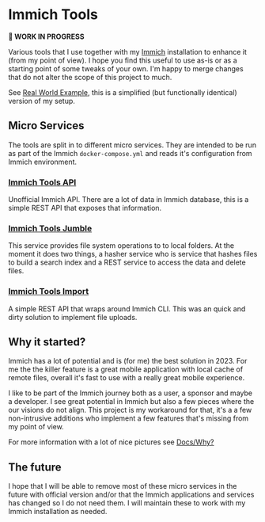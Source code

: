 # Immich Tools

**🚨 WORK IN PROGRESS**

Various tools that I use together with my [Immich](https://immich.app) installation to enhance it (from my point of view). I hope you find this useful to use as-is or as a starting point of some tweaks of your own. I'm happy to merge changes that do not alter the scope of this project to much.

See [Real World Example](docs/real-world-example.md), this is a simplified (but functionally identical) version of my setup.

## Micro Services

The tools are split in to different micro services. They are intended to be run as part of the Immich `docker-compose.yml` and reads it's configuration from Immich environment.

### [Immich Tools API](docs/api.md)

Unofficial Immich API. There are a lot of data in Immich database, this is a simple REST API that exposes that information.

### [Immich Tools Jumble](docs/jumble.md)

This service provides file system operations to to local folders. At the moment it does two things, a hasher service who is service that hashes files to build a search index and a REST service to access the data and delete files.

### [Immich Tools Import](docs/import.md)

A simple REST API that wraps around Immich CLI. This was an quick and dirty solution to implement file uploads.

## Why it started?

Immich has a lot of potential and is (for me) the best solution in 2023. For me the the killer feature is a great mobile application with local cache of remote files, overall it's fast to use with a really great mobile experience.

I like to be part of the Immich journey both as a user, a sponsor and maybe a developer. I see great potential in Immich but also a few pieces where the our visions do not align. This project is my workaround for that, it's a a few non-intrusive additions who implement a few features that's missing from my point of view.

For more information with a lot of nice pictures see [Docs/Why?](docs/why.md)

## The future

I hope that I will be able to remove most of these micro services in the future with official version and/or that the Immich applications and services has changed so I do not need them. I will maintain these to work with my Immich installation as needed.
